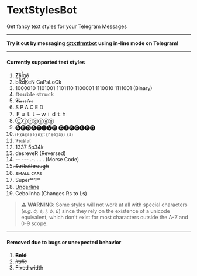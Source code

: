# TextStylesBot
Get fancy text styles for your Telegram Messages

---

**Try it out by messaging [@txtfrmtbot](https://t.me/txtfrmtbot) using in-line mode on Telegram!**

---

#### Currently supported text styles
1. Z̸͙ͫ̕a̧̼̟͂̇l̢͉̉̀g̨̟̮͉͜ó̷̮ 
1. bRoKeN CaPsLoCk
1. 1000010 1101001 1101110 1100001 1110010 1111001 (Binary)
1. 𝔻𝕠𝕦𝕓𝕝𝕖 𝕤𝕥𝕣𝕦𝕔𝕜
1. 𝓒𝓾𝓻𝓼𝓲𝓿𝓮
1. S P A C E D
1. Ｆｕｌｌ－ｗｉｄｔｈ
1. Ⓒⓘⓡⓒⓛⓔⓓ
1. 🅝🅔🅖🅐🅣🅘🅥🅔 🅒🅘🅡🅒🅛🅔🅓
1. 🄟⒜⒭⒠⒩⒯⒣⒠⒮⒤⒮
1. 𝔉𝔯𝔞𝔨𝔱𝔲𝔯
1. 1337 5p34k
1. desreveR (Reversed)
1. -- --- .-. ... . (Morse Code)
1. ̶S̶t̶r̶i̶k̶e̶t̶h̶r̶o̶u̶g̶h̶
1. sᴍᴀʟʟ ᴄᴀᴘs
1. Superˢᶜʳᶦᵖᵗ
1. U̲n̲d̲e̲r̲l̲i̲n̲e̲
1. Cebolinha (Changes Rs to Ls)

> **⚠️ WARNING**: Some styles will not work at all with special characters (*e.g. á, é, í, ó, ú*) since they rely on the existence of a unicode equivalent, which don't exist for most characters outside the A-Z and 0-9 scope.

---

#### Removed due  to bugs or unexpected behavior
1. ~~**Bold**~~
1. ~~*Italic*~~
1. ~~Fixed width~~